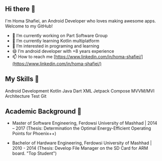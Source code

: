 ## Hi there 👋

I'm Homa Shafiei, an Android Developer who loves making awesome apps. Welcome to my GitHub!

- 🔭 I’m currently working on Part Software Group
- 🌱 I’m currently learning Kotlin multiplatform
- 👀 I’m interested in programing and learning
- 😄 I’m android developer with +8 years experience
- 📫 How to reach me [https://www.linkedin.com/in/homa-shafiei/](https://www.linkedin.com/in/homa-shafiei/)

## My Skills 🧰

Android Development
Kotlin
Java
Dart
XML
Jetpack Compose
MVVM/MVI Architecture
Test
Git

## Academic Background 🌱

- Master of Software Engineering, Ferdowsi University of Mashhad | 2014 – 2017 (Thesis: Determination the Optimal Energy-Efficient Operating Points for Phoenix++)
  
- Bachelor of Hardware Engineering, Ferdowsi University of Mashhad | 2010 - 2014 (Thesis: Develop File Manager on the SD Card for ARM board. "Top Student")




<!--
**Homa-Shafiei/Homa-Shafiei** is a ✨ _special_ ✨ repository because its `README.md` (this file) appears on your GitHub profile.

Here are some ideas to get you started:

- 🔭 I’m currently working on ...
- 🌱 I’m currently learning ...
- 👯 I’m looking to collaborate on ...
- 🤔 I’m looking for help with ...
- 💬 Ask me about ...
- 📫 How to reach me: ...
- 😄 Pronouns: ...
- ⚡ Fun fact: ...
-->

